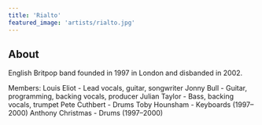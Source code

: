 ```yaml
---
title: 'Rialto'
featured_image: 'artists/rialto.jpg'
---
```


## About

English Britpop band founded in 1997 in London and disbanded in 2002.

Members:
Louis Eliot - Lead vocals, guitar, songwriter
Jonny Bull - Guitar, programming, backing vocals, producer
Julian Taylor - Bass, backing vocals, trumpet
Pete Cuthbert - Drums
Toby Hounsham - Keyboards (1997–2000)
Anthony Christmas - Drums (1997–2000)
